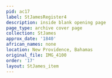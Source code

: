 ```yaml
---
pid: ac17
label: StJamesRegister4
description: inside blank opening page
page_type: archive cover page
collection: StJames
approx_date: '1840'
african_names: none
location: New Providence, Bahamas
original_file: IMG_4100
order: '17'
layout: StJames_item
---
```

